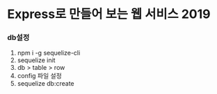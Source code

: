 # Express로 만들어 보는 웹 서비스 2019
### db설정
1) npm i -g sequelize-cli
2) sequelize init
3) db > table > row
4) config 파일 설정
5) sequelize db:create 